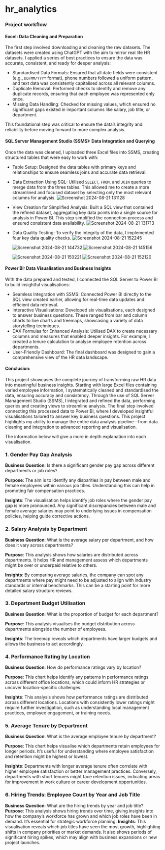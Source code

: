 # hr_analytics
 
### Project workflow
#### Excel: Data Cleaning and Preparation

The first step involved downloading and cleaning the raw datasets. The datasets were created using ChatGPT with the aim to mirror real life HR datasets. I applied a series of best practices to ensure the data was accurate, consistent, and ready for deeper analysis:
- Standardised Data Formats: Ensured that all date fields were consistent (e.g., `DD/MM/YYYY` format), phone numbers followed a uniform pattern, and text data was consistently capitalised across all relevant columns.
- Duplicate Removal: Performed checks to identify and remove any duplicate records, ensuring that each employee was represented only once.
- Missing Data Handling: Checked for missing values, which ensured no significant gaps existed in important columns like salary, job title, or department.

This foundational step was critical to ensure the data’s integrity and reliability before moving forward to more complex analysis.

#### SQL Server Management Studio (SSMS): Data Integration and Querying

Once the data was cleaned, I uploaded three Excel files into SSMS, creating structured tables that were easy to work with:
- Table Setup: Designed the data tables with primary keys and relationships to ensure seamless joins and accurate data retrieval.
- Data Extraction Using SQL: Utilised `SELECT`, `FROM`, and `JOIN` queries to merge data from the three tables. This allowed me to create a more streamlined and focused dataset by selecting only the most relevant columns for analysis.
  ![Screenshot 2024-08-21 131128](https://github.com/user-attachments/assets/2ee7a193-89e3-41c0-8107-3f620adf2820)
- View Creation for Simplified Analysis: Built a SQL view that contained the refined dataset, aggregating key data points into a single source for analysis in Power BI. This step simplified the connection process and ensured consistent data availability.
  ![Screenshot 2024-08-21 131713](https://github.com/user-attachments/assets/0ae4efe7-aa3f-4436-a905-e9f00aa25b17)
- Data Quality Testing: To verify the integrity of the data, I implemented four key data quality checks.
  ![Screenshot 2024-08-21 152245](https://github.com/user-attachments/assets/684e7d79-2ac7-451b-99b1-63b12997656f)
  
  ![Screenshot 2024-08-21 144732](https://github.com/user-attachments/assets/2282145e-cf4b-4a5b-97bd-7c6924b091ca)
  ![Screenshot 2024-08-21 145156](https://github.com/user-attachments/assets/3e06c053-6bbc-4d57-972f-eb32a633346b)
  
  ![Screenshot 2024-08-21 150221](https://github.com/user-attachments/assets/c2db9218-603a-449d-9b33-db8126b6b126)
  ![Screenshot 2024-08-21 152120](https://github.com/user-attachments/assets/a15978e1-8f24-4dc9-b0b5-ee510bad57c9)

#### Power BI: Data Visualisation and Business Insights

With the data prepared and tested, I connected the SQL Server to Power BI to build insightful visualisations:
- Seamless Integration with SSMS: Connected Power BI directly to the SQL view created earlier, allowing for real-time data updates and efficient data retrieval.
- Interactive Visualisations: Developed six visualisations, each designed to answer business questions. These ranged from bar and column charts to line charts and treemaps, showcasing a variety of data storytelling techniques.
- DAX Formulas for Enhanced Analysis: Utilised DAX to create necessary columns and measures that enabled deeper insights. For example, I created a tenure calculation to analyse employee retention across departments.
- User-Friendly Dashboard: The final dashboard was designed to gain a comprehensive view of the HR data landscape.

#### Conclusion:
This project showcases the complete journey of transforming raw HR data into meaningful business insights. Starting with large Excel files containing varied employee information, I systematically cleaned and standardised the data, ensuring accuracy and consistency. Through the use of SQL Server Management Studio (SSMS), I integrated and refined the data, performing queries and creating views to streamline analysis. 
The final step involved connecting this processed data to Power BI, where I developed insightful visualisations tailored to answer key business questions. This project highlights my ability to manage the entire data analysis pipeline—from data cleaning and integration to advanced reporting and visualisation.

The information below will give a more in depth explanation into each visualisation.
### 1. Gender Pay Gap Analysis

**Business Question**: Is there a significant gender pay gap across different departments or job roles?

**Purpose**: The aim is to identify any disparities in pay between male and female employees within various job titles. Understanding this can help in promoting fair compensation practices.

**Insights**: The visualisation helps identify job roles where the gender pay gap is more pronounced. Any significant discrepancies between male and female average salaries may point to underlying issues in compensation policies, helping guide corrective actions.

### 2. Salary Analysis by Department
**Business Question**: What is the average salary per department, and how does it vary across departments?

**Purpose**: This analysis shows how salaries are distributed across departments. It helps HR and management assess which departments might be over or underpaid relative to others.

**Insights**: By comparing average salaries, the company can spot any departments where pay might need to be adjusted to align with industry standards or internal benchmarks. This can be a starting point for more detailed salary structure reviews.

### 3. Department Budget Utilisation

**Business Question**: What is the proportion of budget for each department?

**Purpose**: This analysis visualises the budget distribution across departments alongside the number of employees. 

**Insights**: The treemap reveals which departments have larger budgets and allows the business to act accordingly. 

### 4. Performance Rating by Location

**Business Question**: How do performance ratings vary by location?

**Purpose**: This chart helps identify any patterns in performance ratings across different office locations, which could inform HR strategies or uncover location-specific challenges.

**Insights**: This analysis shows how performance ratings are distributed across different locations. Locations with consistently lower ratings might require further investigation, such as understanding local management practices, employee engagement, or training needs.

### 5. Average Tenure by Department

**Business Question**: What is the average employee tenure by department?

**Purpose**: This chart helps visualise which departments retain employees for longer periods. It’s useful for understanding where employee satisfaction and retention might be highest or lowest.

**Insights**: Departments with longer average tenure often correlate with higher employee satisfaction or better management practices. Conversely, departments with short tenures might face retention issues, indicating areas for improvement in work culture or career development opportunities.

### 6. Hiring Trends: Employee Count by Year and Job Title

**Business Question**: What are the hiring trends by year and job title?
**Purpose**: This analysis shows hiring trends over time, giving insights into how the company’s workforce has grown and which job roles have been in demand. It’s essential for strategic workforce planning.
**Insights**: This visualisation reveals which job titles have seen the most growth, highlighting shifts in company priorities or market demands. It also shows periods of significant hiring spikes, which may align with business expansions or new project launches.

